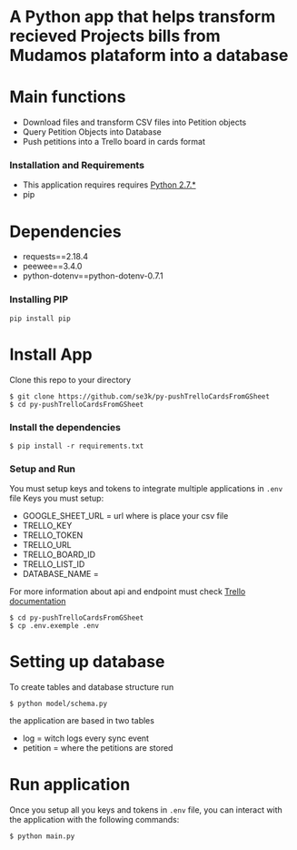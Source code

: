 # A Python app that helps transform recieved Projects bills from Mudamos plataform into a database

# Main functions

  - Download files and transform CSV files into Petition objects
  - Query Petition Objects into Database
  - Push petitions into a Trello board in cards format

### Installation and Requirements 
- This application requires  requires [Python 2.7.*](https://www.python.org/download/releases/2.7/) 
- pip

# Dependencies
- requests==2.18.4
- peewee==3.4.0
- python-dotenv==python-dotenv-0.7.1

### Installing PIP
```
pip install pip
```
# Install App

Clone this repo to your directory

```
$ git clone https://github.com/se3k/py-pushTrelloCardsFromGSheet
$ cd py-pushTrelloCardsFromGSheet
```

### Install the dependencies 
 
```
$ pip install -r requirements.txt
```

### Setup and Run
You must setup keys and tokens to integrate multiple applications in `.env` file
Keys you must setup:
- GOOGLE_SHEET_URL = url where is place your csv file
- TRELLO_KEY 
- TRELLO_TOKEN 
- TRELLO_URL  
- TRELLO_BOARD_ID 
- TRELLO_LIST_ID  
- DATABASE_NAME = 

For more information about api and endpoint must check [Trello documentation](https://trello.readme.io/docs/api-introduction)
```
$ cd py-pushTrelloCardsFromGSheet
$ cp .env.exemple .env
```

# Setting up database
To create tables and database structure run
```
$ python model/schema.py
``` 

the application are based in two tables
- log = witch logs every sync event
- petition = where the petitions are stored

# Run application

Once you setup all you keys and tokens in `.env` file, you can interact with the application with the following commands:

```
$ python main.py
```
